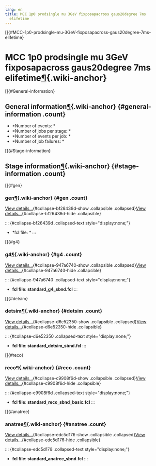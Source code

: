 ```yaml
---
lang: en
title: MCC 1p0 prodsingle mu 3GeV fixposapacross gaus20degree 7ms
  elifetime
---
```


[]{#MCC-1p0-prodsingle-mu-3GeV-fixposapacross-gaus20degree-7ms-elifetime}

MCC 1p0 prodsingle mu 3GeV fixposapacross gaus20degree 7ms elifetime[¶](#MCC-1p0-prodsingle-mu-3GeV-fixposapacross-gaus20degree-7ms-elifetime){.wiki-anchor}
============================================================================================================================================================

[]{#General-information}

General information[¶](#General-information){.wiki-anchor} {#general-information .count}
----------------------------------------------------------

-   \*Number of events: \*
-   \*Number of jobs per stage: \*
-   \*Number of events per job: \*
-   \*Number of job failures: \*

[]{#Stage-information}

Stage information[¶](#Stage-information){.wiki-anchor} {#stage-information .count}
------------------------------------------------------

[]{#gen}

### gen[¶](#gen){.wiki-anchor} {#gen .count}

[View details\...](#){#collapse-bf26439d-show .collapsible
.collapsed}[View details\...](#){#collapse-bf26439d-hide .collapsible}

::: {#collapse-bf26439d .collapsed-text style="display:none;"}
-   \*fcl file: \*
:::

[]{#g4}

### g4[¶](#g4){.wiki-anchor} {#g4 .count}

[View details\...](#){#collapse-947a6740-show .collapsible
.collapsed}[View details\...](#){#collapse-947a6740-hide .collapsible}

::: {#collapse-947a6740 .collapsed-text style="display:none;"}
-   **fcl file: standard\_g4\_sbnd.fcl**
:::

[]{#detsim}

### detsim[¶](#detsim){.wiki-anchor} {#detsim .count}

[View details\...](#){#collapse-d6e52350-show .collapsible
.collapsed}[View details\...](#){#collapse-d6e52350-hide .collapsible}

::: {#collapse-d6e52350 .collapsed-text style="display:none;"}
-   **fcl file: standard\_detsim\_sbnd.fcl**
:::

[]{#reco}

### reco[¶](#reco){.wiki-anchor} {#reco .count}

[View details\...](#){#collapse-c9908f6d-show .collapsible
.collapsed}[View details\...](#){#collapse-c9908f6d-hide .collapsible}

::: {#collapse-c9908f6d .collapsed-text style="display:none;"}
-   **fcl file: standard\_reco\_sbnd\_basic.fcl**
:::

[]{#anatree}

### anatree[¶](#anatree){.wiki-anchor} {#anatree .count}

[View details\...](#){#collapse-edc5d176-show .collapsible
.collapsed}[View details\...](#){#collapse-edc5d176-hide .collapsible}

::: {#collapse-edc5d176 .collapsed-text style="display:none;"}
-   **fcl file: standard\_anatree\_sbnd.fcl**
:::
